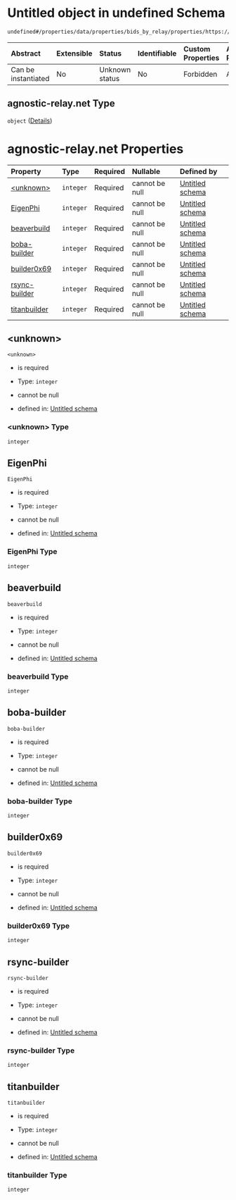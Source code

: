 # Untitled object in undefined Schema

```txt
undefined#/properties/data/properties/bids_by_relay/properties/https://agnostic-relay.net
```



| Abstract            | Extensible | Status         | Identifiable | Custom Properties | Additional Properties | Access Restrictions | Defined In                                                                          |
| :------------------ | :--------- | :------------- | :----------- | :---------------- | :-------------------- | :------------------ | :---------------------------------------------------------------------------------- |
| Can be instantiated | No         | Unknown status | No           | Forbidden         | Allowed               | none                | [bid\_summary.schema.json\*](../out/bid_summary.schema.json "open original schema") |

## agnostic-relay.net Type

`object` ([Details](bid_summary-properties-data-properties-bids_by_relay-properties-agnostic-relaynet.md))

# agnostic-relay.net Properties

| Property                        | Type      | Required | Nullable       | Defined by                                                                                                                                                                                                                                            |
| :------------------------------ | :-------- | :------- | :------------- | :---------------------------------------------------------------------------------------------------------------------------------------------------------------------------------------------------------------------------------------------------- |
| [\<unknown>](#unknown)          | `integer` | Required | cannot be null | [Untitled schema](bid_summary-properties-data-properties-bids_by_relay-properties-agnostic-relaynet-properties-unknown.md "undefined#/properties/data/properties/bids_by_relay/properties/https://agnostic-relay.net/properties/<unknown>")           |
| [EigenPhi](#eigenphi)           | `integer` | Required | cannot be null | [Untitled schema](bid_summary-properties-data-properties-bids_by_relay-properties-agnostic-relaynet-properties-eigenphi.md "undefined#/properties/data/properties/bids_by_relay/properties/https://agnostic-relay.net/properties/EigenPhi")           |
| [beaverbuild](#beaverbuild)     | `integer` | Required | cannot be null | [Untitled schema](bid_summary-properties-data-properties-bids_by_relay-properties-agnostic-relaynet-properties-beaverbuild.md "undefined#/properties/data/properties/bids_by_relay/properties/https://agnostic-relay.net/properties/beaverbuild")     |
| [boba-builder](#boba-builder)   | `integer` | Required | cannot be null | [Untitled schema](bid_summary-properties-data-properties-bids_by_relay-properties-agnostic-relaynet-properties-boba-builder.md "undefined#/properties/data/properties/bids_by_relay/properties/https://agnostic-relay.net/properties/boba-builder")   |
| [builder0x69](#builder0x69)     | `integer` | Required | cannot be null | [Untitled schema](bid_summary-properties-data-properties-bids_by_relay-properties-agnostic-relaynet-properties-builder0x69.md "undefined#/properties/data/properties/bids_by_relay/properties/https://agnostic-relay.net/properties/builder0x69")     |
| [rsync-builder](#rsync-builder) | `integer` | Required | cannot be null | [Untitled schema](bid_summary-properties-data-properties-bids_by_relay-properties-agnostic-relaynet-properties-rsync-builder.md "undefined#/properties/data/properties/bids_by_relay/properties/https://agnostic-relay.net/properties/rsync-builder") |
| [titanbuilder](#titanbuilder)   | `integer` | Required | cannot be null | [Untitled schema](bid_summary-properties-data-properties-bids_by_relay-properties-agnostic-relaynet-properties-titanbuilder.md "undefined#/properties/data/properties/bids_by_relay/properties/https://agnostic-relay.net/properties/titanbuilder")   |

## \<unknown>



`<unknown>`

* is required

* Type: `integer`

* cannot be null

* defined in: [Untitled schema](bid_summary-properties-data-properties-bids_by_relay-properties-agnostic-relaynet-properties-unknown.md "undefined#/properties/data/properties/bids_by_relay/properties/https://agnostic-relay.net/properties/<unknown>")

### \<unknown> Type

`integer`

## EigenPhi



`EigenPhi`

* is required

* Type: `integer`

* cannot be null

* defined in: [Untitled schema](bid_summary-properties-data-properties-bids_by_relay-properties-agnostic-relaynet-properties-eigenphi.md "undefined#/properties/data/properties/bids_by_relay/properties/https://agnostic-relay.net/properties/EigenPhi")

### EigenPhi Type

`integer`

## beaverbuild



`beaverbuild`

* is required

* Type: `integer`

* cannot be null

* defined in: [Untitled schema](bid_summary-properties-data-properties-bids_by_relay-properties-agnostic-relaynet-properties-beaverbuild.md "undefined#/properties/data/properties/bids_by_relay/properties/https://agnostic-relay.net/properties/beaverbuild")

### beaverbuild Type

`integer`

## boba-builder



`boba-builder`

* is required

* Type: `integer`

* cannot be null

* defined in: [Untitled schema](bid_summary-properties-data-properties-bids_by_relay-properties-agnostic-relaynet-properties-boba-builder.md "undefined#/properties/data/properties/bids_by_relay/properties/https://agnostic-relay.net/properties/boba-builder")

### boba-builder Type

`integer`

## builder0x69



`builder0x69`

* is required

* Type: `integer`

* cannot be null

* defined in: [Untitled schema](bid_summary-properties-data-properties-bids_by_relay-properties-agnostic-relaynet-properties-builder0x69.md "undefined#/properties/data/properties/bids_by_relay/properties/https://agnostic-relay.net/properties/builder0x69")

### builder0x69 Type

`integer`

## rsync-builder



`rsync-builder`

* is required

* Type: `integer`

* cannot be null

* defined in: [Untitled schema](bid_summary-properties-data-properties-bids_by_relay-properties-agnostic-relaynet-properties-rsync-builder.md "undefined#/properties/data/properties/bids_by_relay/properties/https://agnostic-relay.net/properties/rsync-builder")

### rsync-builder Type

`integer`

## titanbuilder



`titanbuilder`

* is required

* Type: `integer`

* cannot be null

* defined in: [Untitled schema](bid_summary-properties-data-properties-bids_by_relay-properties-agnostic-relaynet-properties-titanbuilder.md "undefined#/properties/data/properties/bids_by_relay/properties/https://agnostic-relay.net/properties/titanbuilder")

### titanbuilder Type

`integer`
